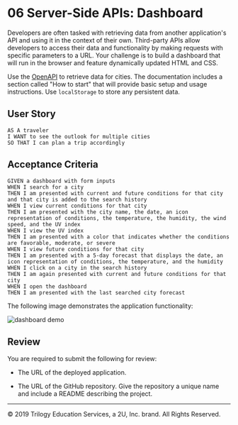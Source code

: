 # 06 Server-Side APIs: Dashboard

Developers are often tasked with retrieving data from another application's API and using it in the context of their own. Third-party APIs allow developers to access their data and functionality by making requests with specific parameters to a URL. Your challenge is to build a dashboard that will run in the browser and feature dynamically updated HTML and CSS.

Use the [OpenAPI](https://openweathermap.org/api) to retrieve data for cities. The documentation includes a section called "How to start" that will provide basic setup and usage instructions. Use `localStorage` to store any persistent data.

## User Story

```
AS A traveler
I WANT to see the outlook for multiple cities
SO THAT I can plan a trip accordingly
```

## Acceptance Criteria

```
GIVEN a dashboard with form inputs
WHEN I search for a city
THEN I am presented with current and future conditions for that city and that city is added to the search history
WHEN I view current conditions for that city
THEN I am presented with the city name, the date, an icon representation of conditions, the temperature, the humidity, the wind speed, and the UV index
WHEN I view the UV index
THEN I am presented with a color that indicates whether the conditions are favorable, moderate, or severe
WHEN I view future conditions for that city
THEN I am presented with a 5-day forecast that displays the date, an icon representation of conditions, the temperature, and the humidity
WHEN I click on a city in the search history
THEN I am again presented with current and future conditions for that city
WHEN I open the dashboard
THEN I am presented with the last searched city forecast
```

The following image demonstrates the application functionality:

![dashboard demo](./Assets/06-server-side-apis-homework-demo.png)

## Review

You are required to submit the following for review:

* The URL of the deployed application.

* The URL of the GitHub repository. Give the repository a unique name and include a README describing the project.

- - -
© 2019 Trilogy Education Services, a 2U, Inc. brand. All Rights Reserved.
